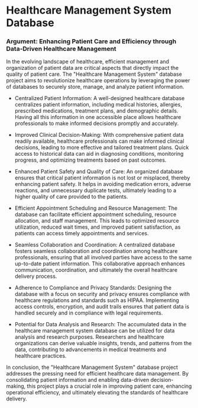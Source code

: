 # Healthcare Management System Database

### Argument: Enhancing Patient Care and Efficiency through Data-Driven Healthcare Management

In the evolving landscape of healthcare, efficient management and organization of patient data are critical aspects that directly impact the quality of patient care. The "Healthcare Management System" database project aims to revolutionize healthcare operations by leveraging the power of databases to securely store, manage, and analyze patient information.

- Centralized Patient Information: A well-designed healthcare database centralizes patient information, including medical histories, allergies, prescribed medications, treatment plans, and demographic details. Having all this information in one accessible place allows healthcare professionals to make informed decisions promptly and accurately.

- Improved Clinical Decision-Making: With comprehensive patient data readily available, healthcare professionals can make informed clinical decisions, leading to more effective and tailored treatment plans. Quick access to historical data can aid in diagnosing conditions, monitoring progress, and optimizing treatments based on past outcomes.

- Enhanced Patient Safety and Quality of Care: An organized database ensures that critical patient information is not lost or misplaced, thereby enhancing patient safety. It helps in avoiding medication errors, adverse reactions, and unnecessary duplicate tests, ultimately leading to a higher quality of care provided to the patients.

- Efficient Appointment Scheduling and Resource Management: The database can facilitate efficient appointment scheduling, resource allocation, and staff management. This leads to optimized resource utilization, reduced wait times, and improved patient satisfaction, as patients can access timely appointments and services.

- Seamless Collaboration and Coordination: A centralized database fosters seamless collaboration and coordination among healthcare professionals, ensuring that all involved parties have access to the same up-to-date patient information. This collaborative approach enhances communication, coordination, and ultimately the overall healthcare delivery process.

- Adherence to Compliance and Privacy Standards: Designing the database with a focus on security and privacy ensures compliance with healthcare regulations and standards such as HIPAA. Implementing access controls, encryption, and audit trails ensures that patient data is handled securely and in compliance with legal requirements.

- Potential for Data Analysis and Research: The accumulated data in the healthcare management system database can be utilized for data analysis and research purposes. Researchers and healthcare organizations can derive valuable insights, trends, and patterns from the data, contributing to advancements in medical treatments and healthcare practices.

In conclusion, the "Healthcare Management System" database project addresses the pressing need for efficient healthcare data management. By consolidating patient information and enabling data-driven decision-making, this project plays a crucial role in improving patient care, enhancing operational efficiency, and ultimately elevating the standards of healthcare delivery.
